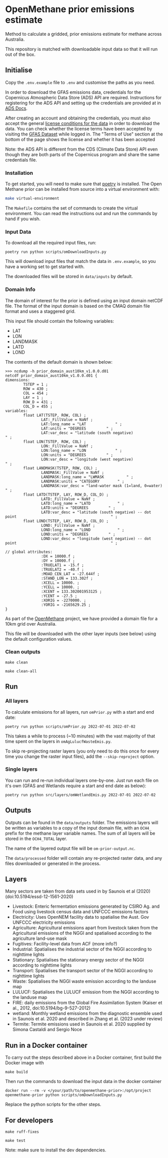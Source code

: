 # OpenMethane prior emissions estimate

Method to calculate a gridded, prior emissions estimate for methane across Australia.

This repository is matched with downloadable input data so that it will run out of the box.

## Initialise

Copy the `.env.example` file to `.env` and customise the paths as you need.

In order to download the GFAS emissions data,
credentials for the Copernicus Atmospheric Data Store (ADS) API are required.
Instructions for registering for the ADS API and setting up the credentials are provided
at in [ADS Docs](https://ads.atmosphere.copernicus.eu/api-how-to).

After creating an account and obtaining the credentials,
you must also accept the general
[license conditions for the data](https://ads.atmosphere.copernicus.eu/cdsapp/#!/terms/licence-to-use-copernicus-products)
in order to download the data.
You can check whether the license terms have been accepted by visiting the
[GFAS Dataset](https://ads.atmosphere.copernicus.eu/cdsapp#!/dataset/cams-global-fire-emissions-gfas?tab=form)
while logged in.
The "Terms of Use" section at the bottom of the page shows the license
and whether it has been accepted

Note: the ADS API is different from the CDS (Climate Data Store) API
even though they are both parts of the Copernicus program
and share the same credentials file.

### Installation

To get started, you will need to make sure that [poetry](https://python-poetry.org/docs/) is installed.
The Open Methane prior can be installed from source into a virtual environment with:

```bash
make virtual-environment
```

The `Makefile` contains the set of commands to create the virtual environment.
You can read the instructions out and run the commands by hand if you wish.

### Input Data

To download all the required input files, run:

```console
poetry run python scripts/omDownloadInputs.py
```

This will download input files that match the data in `.env.example`,
so you have a working set to get started with.

The downloaded files will be stored in `data/inputs` by default.

### Domain Info

The domain of interest for the prior is defined using an input domain netCDF file.
The format of the input domain is based on the CMAQ domain file format and uses a staggered grid.

This input file should contain the following variables:

* LAT
* LON
* LANDMASK
* LATD
* LOND

The contents of the default domain is shown below:

```
>>> ncdump -h prior_domain_aust10km_v1.0.0.d01
netcdf prior_domain_aust10km_v1.0.0.d01 {
dimensions:
        TSTEP = 1 ;
        ROW = 430 ;
        COL = 454 ;
        LAY = 1 ;
        ROW_D = 431 ;
        COL_D = 455 ;
variables:
        float LAT(TSTEP, ROW, COL) ;
                LAT:_FillValue = NaNf ;
                LAT:long_name = "LAT             " ;
                LAT:units = "DEGREES         " ;
                LAT:var_desc = "latitude (south negative)                                                       " ;
        float LON(TSTEP, ROW, COL) ;
                LON:_FillValue = NaNf ;
                LON:long_name = "LON             " ;
                LON:units = "DEGREES         " ;
                LON:var_desc = "longitude (west negative)                                                       " ;
        float LANDMASK(TSTEP, ROW, COL) ;
                LANDMASK:_FillValue = NaNf ;
                LANDMASK:long_name = "LWMASK          " ;
                LANDMASK:units = "CATEGORY        " ;
                LANDMASK:var_desc = "land-water mask (1=land, 0=water)                                               " ;
        float LATD(TSTEP, LAY, ROW_D, COL_D) ;
                LATD:_FillValue = NaNf ;
                LATD:long_name = "LATD            " ;
                LATD:units = "DEGREES         " ;
                LATD:var_desc = "latitude (south negative) -- dot point                                          " ;
        float LOND(TSTEP, LAY, ROW_D, COL_D) ;
                LOND:_FillValue = NaNf ;
                LOND:long_name = "LOND            " ;
                LOND:units = "DEGREES         " ;
                LOND:var_desc = "longitude (west negative) -- dot point                                          " ;

// global attributes:
                :DX = 10000.f ;
                :DY = 10000.f ;
                :TRUELAT1 = -15.f ;
                :TRUELAT2 = -40.f ;
                :MOAD_CEN_LAT = -27.644f ;
                :STAND_LON = 133.302f ;
                :XCELL = 10000. ;
                :YCELL = 10000. ;
                :XCENT = 133.302001953125 ;
                :YCENT = -27.5 ;
                :XORIG = -2270000. ;
                :YORIG = -2165629.25 ;
}
```

As part of the [OpenMethane](https://openmethane.org/) project,
we have provided a domain file for a 10km grid over Australia.

This file will be downloaded with the other layer inputs (see below) using the default configuration
values.

### Clean outputs

```
make clean
```

```
make clean-all
```

## Run

### All layers

To calculate emissions for all layers, run `omPrior.py` with a start and end date:

```console
poetry run python scripts/omPrior.py 2022-07-01 2022-07-02
```

This takes a while to process (~10 minutes) with the vast majority of that time spent on the layers
in `omAgLulucfWasteEmis.py`.

To skip re-projecting raster layers (you only need to do this once for every time you change the raster input files),
add the `--skip-reproject` option.

### Single layers

You can run and re-run individual layers one-by-one. Just run each file on it's own (GFAS and Wetlands require a start
and end date as below):

```console
poetry run python src/layers/omWetlandEmis.py 2022-07-01 2022-07-02
```

## Outputs

Outputs can be found in the `data/outputs` folder. The emissions layers will be written as variables to a copy of the
input domain file, with an `OCH4_` prefix for the methane layer variable names. The sum of all layers will be stored in
the `OCH4_TOTAL` layer.

The name of the layered output file will be `om-prior-output.nc`.

The `data/processed` folder will contain any re-projected raster data, and any files downloaded or generated in the
process.

## Layers

Many sectors are taken from data sets used in by Saunois et al (2020) (doi:10.5194/essd-12-1561-2020)

- Livestock: Enteric fermentation emissions generated by CSIRO Ag. and Food using livestock census data and UNFCCC
  emissions factors
- Electricity: Uses OpenNEM facility data to spatialise the Aust. Gov UNFCCC electricity emissions
- Agriculture: Agricultural emissions apart from livestock taken from the Agricultural emissions of the NGGI and
  spatialised according to the agriculture land-use mask
- Fugitives: Facility-level data from ACF (more info?)
- Industrial: Spatialises the industrial sector of the NGGI according to nighttime lights
- Stationary: Spatialises the stationary energy sector of the NGGI according to nighttime lights
- Transport: Spatialises the transport sector of the NGGI according to nighttime lights
- Waste: Spatialises the NGGI waste emission according to the landuse map
- LULUCF: Spatialises the LULUCF emission from the NGGI according to the landuse map
- FIRE: daily emissions from the Global Fire Assimilation System (Kaiser et al., 2012, doi:10.5194/bg-9-527-2012)
- wetland: Monthly wetland emissions from the diagnostic ensemble used in Saunois et al. 2020 and described in Zhang et
  al. (2023 under review)
- Termite: Termite emissions used in Saunois et al. 2020 supplied by Simona Castaldi and Sergio Noce

## Run in a Docker container

To carry out the steps described above in a Docker container, first build the Docker image with

```
make build
```
Then run the commands to download the input data in the docker container

```
docker run --rm -v </your/path/to/openmethane-prior>:/opt/project openmethane-prior python scripts/omDownloadInputs.py
```

Replace the python scripts for the other steps.

## For developers

```
make ruff-fixes
```

```
make test
```

Note: make sure to install the dev dependencies.
